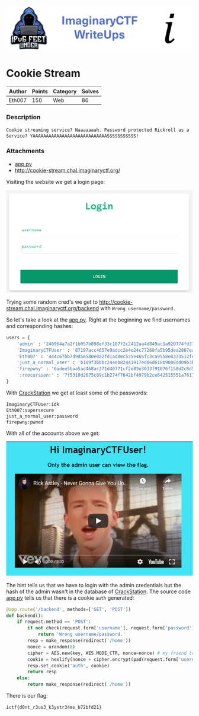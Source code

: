 ![ImaginaryCTF](../../banner.png)

# Cookie Stream

|Author|Points|Category|Solves|
|---|---|---|---|
|Eth007|150|Web|86|

### Description

```
Cookie streaming service? Naaaaaaah. Password protected Rickroll as a Service? YAAAAAAAAAAAAAAAAAAAAAAAAAAAASSSSSSSSSSS!	
```

### Attachments

* [app.py](app.py)
* http://cookie-stream.chal.imaginaryctf.org/

Visiting the website we get a login page:

![login.PNG](login.PNG)

Trying some random cred's we get to http://cookie-stream.chal.imaginaryctf.org/backend with `Wrong username/password.`

So let's take a look at the [app.py](app.py).
Right at the beginning we find usernames and corresponding hashes:
```py
users = {
    'admin' : '240964a7a2f1b057b898ef33c187f2c2412aa4d849ac1a920774fd317000d33ebb8b0064834ed1f8a74763df4e95cd8c8be3a154b46929c3969ce323db69b81f',
    'ImaginaryCTFUser' : '87197acc4657e9adcc2e4e24c77268fa5b95dea2867eacd493a0478a0c493420bfb2280c7e4e579a604e0a243f74a36a8931edf71b088add09537e54b11ce326',
    'Eth007' : '444c67bb7d9d56580e0a2fd1ad00c535e465fc3ca9558e8333512fe65ff971a3dfb6b08f48ea4f91f8e8b55887ec3f0d7634a8df98e636a4134628c95a8f0ebf',
    'just_a_normal_user' : 'b109f3bbbc244eb82441917ed06d618b9008dd09b3befd1b5e07394c706a8bb980b1d7785e5976ec049b46df5f1326af5a2ea6d103fd07c95385ffab0cacbc86',
    'firepwny' : '6adee5baa5ad468ac371d40771cf2e83e3033f91076f158d2c8d5d7be299adfce15247067740edd428ef596006d6eaa843b36cc109618e0a1cae843b6eed5c29',
    ':roocursion:' : '7f5310d2675c09c1b274f7642bf4979b2ce642515551a7617d155033e77ecfd53dede33ee541adde2f1072739696d0138d1b2f90c9ecc596095fa43b759e9baa',
}
```
With [CrackStation](https://crackstation.net/) we get at least some of the passwords:
```
ImaginaryCTFUser:idk
Eth007:supersecure
just_a_normal_user:password
firepwny:pwned
```
With all of the accounts above we get:

![logged_in.PNG](logged_in.PNG)

The hint tells us that we have to login with the admin credentials but the hash of the admin wasn't in the database of [CrackStation](https://crackstation.net/).
The source code [app.py](app.py) tells us that there is a cookie `auth` generated:
```py
@app.route('/backend', methods=['GET', 'POST'])
def backend():
    if request.method == 'POST':
        if not check(request.form['username'], request.form['password']):
            return 'Wrong username/password.'
        resp = make_response(redirect('/home'))
        nonce = urandom(8)
        cipher = AES.new(key, AES.MODE_CTR, nonce=nonce) # my friend told me that cbc had some weird bit flipping attack? ctr sounds way cooler anyways
        cookie = hexlify(nonce + cipher.encrypt(pad(request.form['username'].encode(), 16)))
        resp.set_cookie('auth', cookie)
        return resp
    else:
        return make_response(redirect('/home'))
```



There is our flag:
```
ictf{d0nt_r3us3_k3ystr34ms_b72bfd21}
```
